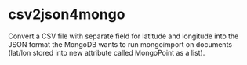 csv2json4mongo
==============

Convert a CSV file with separate field for latitude and longitude into the JSON format the MongoDB wants to run mongoimport on documents (lat/lon stored into new attribute called MongoPoint as a list).